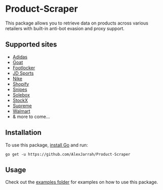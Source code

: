 # Product-Scraper

This package allows you to retrieve data on products across various retailers with built-in anti-bot evasion and proxy support.

## Supported sites

- [Adidas](https://www.adidas.com/)
- [Goat](https://www.goat.com/)
- [Footlocker](https://www.footlocker.com/)
- [JD Sports](https://www.jdsports.com/)
- [Nike](https://www.nike.com/)
- [Shopify](https://www.shopify.com/)
- [Snipes](https://www.snipesusa.com/)
- [Solebox](https://solebox.com/)
- [StockX](https://stockx.com/)
- [Supreme](https://us.supreme.com/)
- [Walmart](https://www.walmart.com/)
- & more to come...

## Installation

To use this package, [install Go](https://go.dev/) and run:

```
go get -u https://github.com/AlexJarrah/Product-Scraper
```

## Usage

Check out the [examples folder](https://github.com/AlexJarrah/Product-Scraper/tree/main/examples) for examples on how to use this package.
